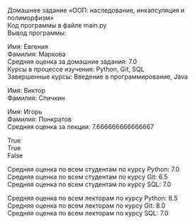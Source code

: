 Домашнее задание «ООП: наследование, инкапсуляция и полиморфизм»  
Код программы в файле main.py  
Вывод программы:  

Имя: Евгения  
Фамилия: Маркова  
Средняя оценка за домашние задания: 7.0  
Курсы в процессе изучения: Python, Git, SQL  
Завершенные курсы: Введение в программирование, Java  

Имя: Виктор  
Фамилия: Спичкин  

Имя: Игорь  
Фамилия: Понкратов  
Средняя оценка за лекции: 7.666666666666667  

True  
True  
False  

Средняя оценка по всем студентам по курсу Python: 7.0  
Средняя оценка по всем студентам по курсу Git: 6.5  
Средняя оценка по всем студентам по курсу SQL: 7.0  

Средняя оценка по всем лекторам по курсу Python: 8.5  
Средняя оценка по всем лекторам по курсу Git: 8.0  
Средняя оценка по всем лекторам по курсу SQL: 7.0  
